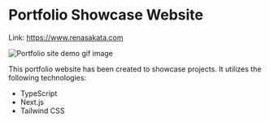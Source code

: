 # Portfolio Showcase Website

Link: https://www.renasakata.com

![Portfolio site demo gif image](https://github.com/rena52107/assets/blob/main/portfolio/portfolio_demo.gif)

This portfolio website has been created to showcase projects. It utilizes the following technologies:

- TypeScript
- Next.js
- Tailwind CSS
